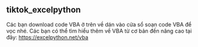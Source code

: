 ## tiktok_excelpython
Các bạn download code VBA ở trên về dán vào cửa sổ soạn code VBA để vọc nhé.
Các bạn có thể tìm hiểu thêm về VBA từ cơ bản đến nâng cao tại đây: https://excelpython.net/vba
